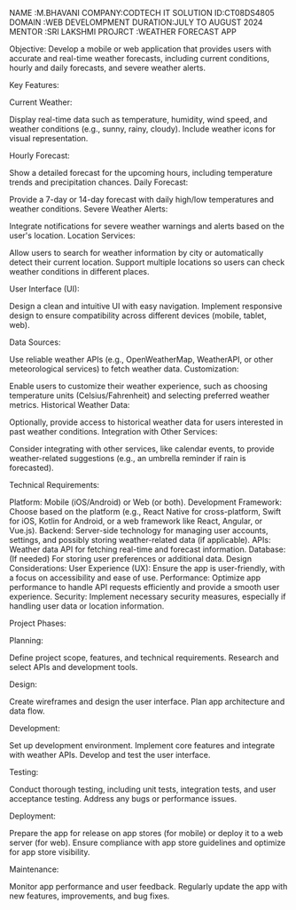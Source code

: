 NAME :M.BHAVANI
COMPANY:CODTECH IT SOLUTION
ID:CT08DS4805
DOMAIN :WEB DEVELOMPMENT
DURATION:JULY TO AUGUST 2024
MENTOR :SRI LAKSHMI
PROJRCT :WEATHER FORECAST APP

Objective:
Develop a mobile or web application that provides users with accurate and real-time weather forecasts, including current conditions, hourly and daily forecasts, and severe weather alerts.

Key Features:

Current Weather:

Display real-time data such as temperature, humidity, wind speed, and weather conditions (e.g., sunny, rainy, cloudy).
Include weather icons for visual representation.

Hourly Forecast:

Show a detailed forecast for the upcoming hours, including temperature trends and precipitation chances.
Daily Forecast:

Provide a 7-day or 14-day forecast with daily high/low temperatures and weather conditions.
Severe Weather Alerts:

Integrate notifications for severe weather warnings and alerts based on the user's location.
Location Services:

Allow users to search for weather information by city or automatically detect their current location.
Support multiple locations so users can check weather conditions in different places.

User Interface (UI):

Design a clean and intuitive UI with easy navigation.
Implement responsive design to ensure compatibility across different devices (mobile, tablet, web).

Data Sources:

Use reliable weather APIs (e.g., OpenWeatherMap, WeatherAPI, or other meteorological services) to fetch weather data.
Customization:

Enable users to customize their weather experience, such as choosing temperature units (Celsius/Fahrenheit) and selecting preferred weather metrics.
Historical Weather Data:

Optionally, provide access to historical weather data for users interested in past weather conditions.
Integration with Other Services:

Consider integrating with other services, like calendar events, to provide weather-related suggestions (e.g., an umbrella reminder if rain is forecasted).

Technical Requirements:

Platform: Mobile (iOS/Android) or Web (or both).
Development Framework: Choose based on the platform (e.g., React Native for cross-platform, Swift for iOS, Kotlin for Android, or a web framework like React, Angular, or Vue.js).
Backend: Server-side technology for managing user accounts, settings, and possibly storing weather-related data (if applicable).
APIs: Weather data API for fetching real-time and forecast information.
Database: (If needed) For storing user preferences or additional data.
Design Considerations:
User Experience (UX): Ensure the app is user-friendly, with a focus on accessibility and ease of use.
Performance: Optimize app performance to handle API requests efficiently and provide a smooth user experience.
Security: Implement necessary security measures, especially if handling user data or location information.

Project Phases:

Planning:

Define project scope, features, and technical requirements.
Research and select APIs and development tools.

Design:

Create wireframes and design the user interface.
Plan app architecture and data flow.

Development:

Set up development environment.
Implement core features and integrate with weather APIs.
Develop and test the user interface.

Testing:

Conduct thorough testing, including unit tests, integration tests, and user acceptance testing.
Address any bugs or performance issues.

Deployment:

Prepare the app for release on app stores (for mobile) or deploy it to a web server (for web).
Ensure compliance with app store guidelines and optimize for app store visibility.

Maintenance:

Monitor app performance and user feedback.
Regularly update the app with new features, improvements, and bug fixes.

